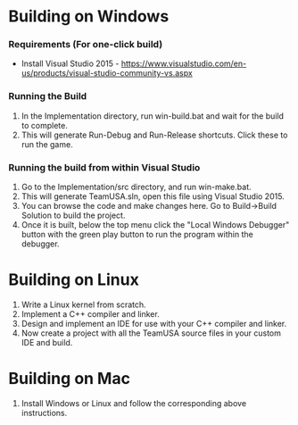 # Building on Windows #

### Requirements (For one-click build) ###
* Install Visual Studio 2015 - https://www.visualstudio.com/en-us/products/visual-studio-community-vs.aspx


### Running the Build ###
1. In the Implementation directory, run win-build.bat and wait for the build to complete.
2. This will generate Run-Debug and Run-Release shortcuts. Click these to run the game.

### Running the build from within Visual Studio ###
1. Go to the Implementation/src directory, and run win-make.bat. 
2. This will generate TeamUSA.sln, open this file using Visual Studio 2015.
3. You can browse the code and make changes here. Go to Build->Build Solution to build the project. 
4. Once it is built, below the top menu click the "Local Windows Debugger" button with the green play button to run the program within the debugger.


# Building on Linux #
1. Write a Linux kernel from scratch.
2. Implement a C++ compiler and linker.
3. Design and implement an IDE for use with your C++ compiler and linker.
4. Now create a project with all the TeamUSA source files in your custom IDE and build.


# Building on Mac #
1. Install Windows or Linux and follow the corresponding above instructions.

